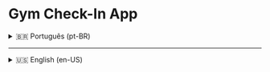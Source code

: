 # Gym Check-In App

<details>
  <summary>🇧🇷 Português (pt-BR)</summary>

## 📌 Sobre o Projeto

Este projeto foi desenvolvido durante um curso da [Rocketseat](https://www.rocketseat.com.br/), com o objetivo de criar uma aplicação de check-ins em academias. Ao longo do projeto, são aplicados conceitos como:

- SOLID
- Design Patterns (como Factory Pattern e Repository Pattern)
- Docker e Docker Compose para orquestração do ambiente
- Prisma ORM para manipulação do banco de dados PostgreSQL
- JWT e Refresh Token para autenticação
- RBAC (Role-Based Access Control) para autorização
- Testes unitários e E2E com Vitest
- TDD e Mocking
- Clean Architecture

---

## ✅ Funcionalidades

- [ ] Cadastro de usuário
- [ ] Autenticação de usuário
- [ ] Visualização de perfil de usuário logado
- [ ] Visualização do número de check-ins realizados
- [ ] Histórico de check-ins
- [ ] Busca por academias próximas
- [ ] Busca por academias por nome
- [ ] Realizar check-in em uma academia
- [ ] Validação de check-in de usuários
- [ ] Cadastro de academias

---

## 📜 Regras de Negócio

- [ ] Não é permitido cadastro com e-mail duplicado
- [ ] Apenas um check-in por dia por usuário
- [ ] Check-in apenas se estiver a até 100m da academia
- [ ] Validação do check-in em até 20 minutos após a criação
- [ ] Apenas administradores podem validar check-ins
- [ ] Apenas administradores podem cadastrar academias

---

## 🛠 Requisitos Não Funcionais

- [ ] Senhas criptografadas
- [ ] Persistência de dados com PostgreSQL
- [ ] Listagens paginadas com 20 itens por página
- [ ] Autenticação via JWT

---

## 🚀 Tecnologias Utilizadas

- Node.js
- Fastify
- PostgreSQL
- Prisma ORM
- Docker / Docker Compose
- JWT
- Vitest
- TypeScript

</details>

---

<details>
  <summary>🇺🇸 English (en-US)</summary>

## 📌 About the Project

This project was developed during a [Rocketseat](https://www.rocketseat.com.br/) course. The goal is to create a gym check-in application. Throughout the course, several concepts are put into practice, such as:

- SOLID principles
- Design Patterns (like Factory Pattern and Repository Pattern)
- Docker and Docker Compose for environment setup
- Prisma ORM to interact with a PostgreSQL database
- JWT and Refresh Token for authentication
- RBAC (Role-Based Access Control) for authorization
- Unit and E2E tests with Vitest
- TDD and Mocking
- Clean Architecture

---

## ✅ Features

- [ ] User registration
- [ ] User authentication
- [ ] View logged-in user profile
- [ ] View total number of check-ins
- [ ] View check-in history
- [ ] Search gyms nearby
- [ ] Search gyms by name
- [ ] Perform a gym check-in
- [ ] Validate user check-ins
- [ ] Register gyms

---

## 📜 Business Rules

- [ ] Users cannot register with duplicate emails
- [ ] Only one check-in per day per user
- [ ] Check-ins allowed only within 100 meters of the gym
- [ ] Check-in must be validated within 20 minutes
- [ ] Only admins can validate check-ins
- [ ] Only admins can register gyms

---

## 🛠 Non-Functional Requirements

- [ ] Encrypted passwords
- [ ] Data persistence using PostgreSQL
- [ ] Pagination with 20 items per page
- [ ] JWT authentication

---

## 🚀 Tech Stack

- Node.js
- Fastify
- PostgreSQL
- Prisma ORM
- Docker / Docker Compose
- JWT
- Vitest
- TypeScript

</details>
